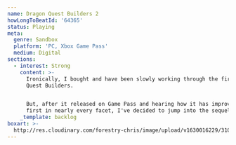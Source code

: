 ```yaml
---
name: Dragon Quest Builders 2
howLongToBeatId: '64365'
status: Playing
meta:
  genre: Sandbox
  platform: 'PC, Xbox Game Pass'
  medium: Digital
sections:
  - interest: Strong
    content: >-
      Ironically, I bought and have been slowly working through the first Dragon
      Quest Builders.


      But, after it released on Game Pass and hearing how it has improved on the
      first in nearly every facet, I've decided to jump into the sequel.
    _template: backlog
boxart: >-
  http://res.cloudinary.com/forestry-chris/image/upload/v1630016229/3104000-box_dqb2_eyo3h3.png
---
```


